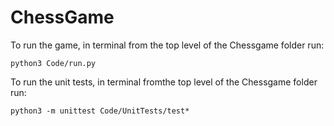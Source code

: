 # ChessGame

To run the game, in terminal from the top level of the Chessgame folder run:
```
python3 Code/run.py
```

To run the unit tests, in terminal fromthe top level of  the Chessgame folder run:
```
python3 -m unittest Code/UnitTests/test*
```